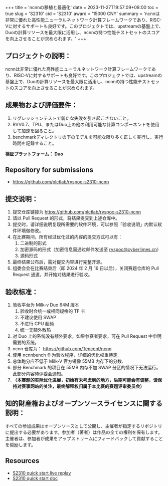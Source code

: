 +++
title = 'ncnnの移植と最適化'
date = 2023-11-27T19:57:09+08:00
toc = true
slug = 'S2310'
cid = 'S2310'
award = '15000 CNY'
summary = 'ncnnは非常に優れた高性能ニューラルネットワーク計算フレームワークであり、RISC-Vに対するサポートも良好です。このプロジェクトでは、upstreamの基盤上で、Duoの計算リソースを最大限に活用し、ncnnの持つ性能テストセットのスコアを向上させることが求められます。'
+++

## プロジェクトの説明：

ncnnは非常に優れた高性能ニューラルネットワーク計算フレームワークであり、RISC-Vに対するサポートも良好です。このプロジェクトでは、upstreamの基盤上で、Duoの計算リソースを最大限に活用し、ncnnの持つ性能テストセットのスコアを向上させることが求められます。

## 成果物および評価要件：

1. リグレッションテストで新たな失敗を引き起こさないこと。
2. RVV0.7、TPU、またはDuo上の他の利用可能な計算コンポーネントを使用して加速を図ること。
3. benchmarkディレクトリの下のモデルを可能な限り多く正しく実行し、実行時間を記録すること。

**検証プラットフォーム： Duo**

## Repository for submissions

- https://github.com/plctlab/rvspoc-s2310-ncnn

## 提交说明：

1. 提交仓库链接为 https://github.com/plctlab/rvspoc-s2310-ncnn
2. 请以 Pull Request 的形式，将结果提交到上述仓库中。
3. 提交时，请详细说明复现所需要的软件环境，可以参照「验收说明」内默认软件环境做修改。
4. 在比赛期间，所有经过优化过的内容的提交方式可以有：
    1. 二进制的形式
    2. 加密源码的形式（加密信息需通过邮件发送至 rvspoc@cyberlimes.cn）
    3. 源码形式
5. 最终结果公布后，需对提交内容进行完整开源。
6. 组委会会在比赛结束后（即 2024 年 2 月 16 日以后），关闭赛题仓库的 Pull Request 通道，并开始对结果进行验收。

## 验收标准：

1. 验收平台为 Milk-v Duo 64M 版本
    1. 验收时会统一成相同规格的 TF 卡
    2. 不建议使用 SWAP
    3. 不进行 CPU 超频
    4. 统一无额外散热 
2. 对 Duo 上的系统没有额外要求，如果参赛者要求，可在 Pull Request 中申明需要的系统。
3. ncnn 仓库为： https://github.com/Tencent/ncnn
4. 使用 ncnnbench 作为验收程序，详细的优化权重待定.
5. 总体跑分应不低于 Milk-V 官方镜像 55MB 内存下的分数.
6. 部分 Benchmark 的项目在 55MB 内存不加 SWAP 分区的情况下无法运行。此部分内容待评委会通知。
7. **（本赛题的实际优化进展，初始有未考虑到的地方，后期可能会有调整，请保持对赛事网站的关注，最终解释权归属于本比赛的赛题评审委员会）**

## 知的財産権およびオープンソースライセンスに関する説明：

すべての参加成果はオープンソースとして公開し、主催者が指定するリポジトリに提出する必要があります。参加者（著者）は作品の全ての権利を保有します。主催者は、参加者が成果をアップストリームにフィードバックして貢献することを奨励します。

## Resources

- [S2310 quick start live replay](https://www.bilibili.com/video/BV1Ce411b7PT/)
- [S2310 quick start doc](https://github.com/plctlab/rvspoc/blob/main/Docs/S2310/S2310.md)

